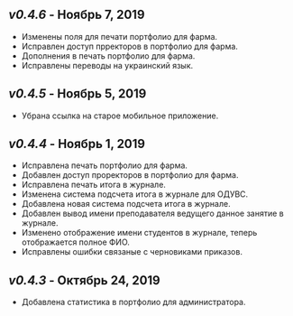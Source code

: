 _v0.4.6_ - Ноябрь 7, 2019
------------------------

- Изменены поля для печати портфолио для фарма.
- Исправлен доступ прректоров в  портфолио для фарма.
- Дополнения в печать портфолио для фарма.
- Исправлены переводы на украинский язык.

_v0.4.5_ - Ноябрь 5, 2019
-------------------------

- Убрана ссылка на старое мобильное приложение.

_v0.4.4_ - Ноябрь 1, 2019
-------------------------

- Исправлена печать портфолио для фарма.
- Добавлен доступ проректоров в портфолио для фарма.
- Исправлена печать итога в журнале.
- Изменена система подсчета итога в журнале для ОДУВС.
- Добавлена новая система подсчета итога в журнале.
- Добавлен вывод имени преподавателя ведущего данное занятие в журнале.
- Изменено отображение имени студентов в журнале, теперь отображается полное ФИО.
- Исправлены ошибки связаные с черновиками приказов.

_v0.4.3_ - Октябрь 24, 2019
------------------------

- Добавлена статистика в портфолио для администратора.
    